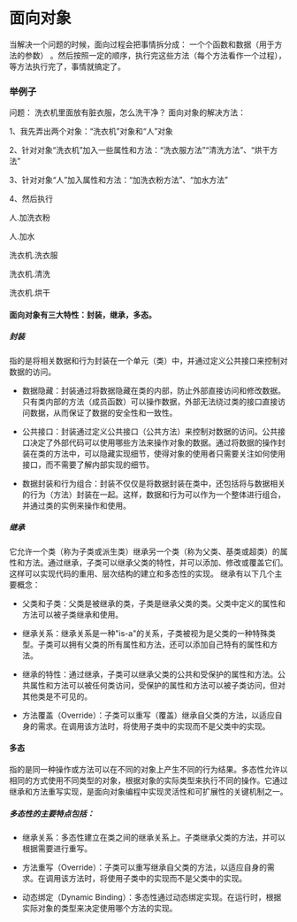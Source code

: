 # 面向对象
当解决一个问题的时候，面向过程会把事情拆分成： 一个个函数和数据（用于方法的参数） 。然后按照一定的顺序，执行完这些方法（每个方法看作一个过程），等方法执行完了，事情就搞定了。
### 举例子
问题： 洗衣机里面放有脏衣服，怎么洗干净？
面向对象的解决方法：

1、我先弄出两个对象：“洗衣机”对象和“人”对象

2、针对对象“洗衣机”加入一些属性和方法：“洗衣服方法”“清洗方法”、“烘干方法”

3、针对对象“人”加入属性和方法：“加洗衣粉方法”、“加水方法”

4、然后执行

人.加洗衣粉

人.加水

洗衣机.洗衣服

洗衣机.清洗

洗衣机.烘干

####   面向对象有三大特性：封装，继承，多态。
##### 封装
 指的是将相关数据和行为封装在一个单元（类）中，并通过定义公共接口来控制对数据的访问。
- 数据隐藏：封装通过将数据隐藏在类的内部，防止外部直接访问和修改数据。只有类内部的方法（成员函数）可以操作数据，外部无法绕过类的接口直接访问数据，从而保证了数据的安全性和一致性。

- 公共接口：封装通过定义公共接口（公共方法）来控制对数据的访问。公共接口决定了外部代码可以使用哪些方法来操作对象的数据。通过将数据的操作封装在类的方法中，可以隐藏实现细节，使得对象的使用者只需要关注如何使用接口，而不需要了解内部实现的细节。

- 数据封装和行为组合：封装不仅仅是将数据封装在类中，还包括将与数据相关的行为（方法）封装在一起。这样，数据和行为可以作为一个整体进行组合，并通过类的实例来操作和使用。


##### 继承
它允许一个类（称为子类或派生类）继承另一个类（称为父类、基类或超类）的属性和方法。通过继承，子类可以继承父类的特性，并可以添加、修改或覆盖它们。这样可以实现代码的重用、层次结构的建立和多态性的实现。
继承有以下几个主要概念：

- 父类和子类：父类是被继承的类，子类是继承父类的类。父类中定义的属性和方法可以被子类继承和使用。

- 继承关系：继承关系是一种"is-a"的关系，子类被视为是父类的一种特殊类型。子类可以拥有父类的所有属性和方法，还可以添加自己特有的属性和方法。

- 继承的特性：通过继承，子类可以继承父类的公共和受保护的属性和方法。公共属性和方法可以被任何类访问，受保护的属性和方法可以被子类访问，但对其他类是不可见的。

- 方法覆盖（Override）：子类可以重写（覆盖）继承自父类的方法，以适应自身的需求。在调用该方法时，将使用子类中的实现而不是父类中的实现。

#### 多态
指的是同一种操作或方法可以在不同的对象上产生不同的行为结果。多态性允许以相同的方式使用不同类型的对象，根据对象的实际类型来执行不同的操作。它通过继承和方法重写实现，是面向对象编程中实现灵活性和可扩展性的关键机制之一。

##### 多态性的主要特点包括：

- 继承关系：多态性建立在类之间的继承关系上。子类继承父类的方法，并可以根据需要进行重写。

- 方法重写（Override）：子类可以重写继承自父类的方法，以适应自身的需求。在调用该方法时，将使用子类中的实现而不是父类中的实现。

- 动态绑定（Dynamic Binding）：多态性通过动态绑定实现。在运行时，根据实际对象的类型来决定使用哪个方法的实现。
